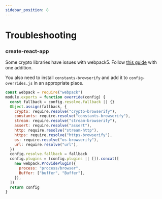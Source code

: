```yaml
---
sidebar_position: 8
---
```


# Troubleshooting

### create-react-app

Some crypto libraries have issues with webpack5. Follow [this guide](https://www.alchemy.com/blog/how-to-polyfill-node-core-modules-in-webpack-5) with one addition.

You also need to install `constants-browserify` and add it to `config-overrides.js` in an appropriate place.

```js
const webpack = require("webpack")
module.exports = function override(config) {
  const fallback = config.resolve.fallback || {}
  Object.assign(fallback, {
    crypto: require.resolve("crypto-browserify"),
    constants: require.resolve("constants-browserify"),
    stream: require.resolve("stream-browserify"),
    assert: require.resolve("assert"),
    http: require.resolve("stream-http"),
    https: require.resolve("https-browserify"),
    os: require.resolve("os-browserify"),
    url: require.resolve("url"),
  })
  config.resolve.fallback = fallback
  config.plugins = (config.plugins || []).concat([
    new webpack.ProvidePlugin({
      process: "process/browser",
      Buffer: ["buffer", "Buffer"],
    }),
  ])
  return config
}
```
